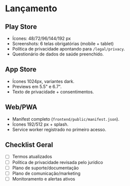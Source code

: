 # Lançamento

## Play Store

- Ícones: 48/72/96/144/192 px
- Screenshots: 6 telas obrigatórias (mobile + tablet)
- Política de privacidade apontando para `/legal/privacy`.
- Questionário de dados de saúde preenchido.

## App Store

- Ícones 1024px, variantes dark.
- Previews em 5.5" e 6.7".
- Texto de privacidade + consentimentos.

## Web/PWA

- Manifest completo (`frontend/public/manifest.json`).
- Ícones 192/512 px + splash.
- Service worker registrado no primeiro acesso.

## Checklist Geral

- [ ] Termos atualizados
- [ ] Política de privacidade revisada pelo jurídico
- [ ] Plano de suporte/documentação
- [ ] Plano de comunicação/marketing
- [ ] Monitoramento e alertas ativos
